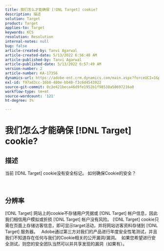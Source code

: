 ```yaml
---
title: 我们怎么才能确保 [!DNL Target] cookie?
description: 描述
solution: Target
product: Target
applies-to: Target
keywords: KCS
resolution: Resolution
internal-notes: null
bug: false
article-created-by: Tanvi Agarwal
article-created-date: 5/13/2022 6:56:48 AM
article-published-by: Tanvi Agarwal
article-published-date: 5/13/2022 6:57:49 AM
version-number: 2
article-number: KA-17356
dynamics-url: https://adobe-ent.crm.dynamics.com/main.aspx?forceUCI=1&pagetype=entityrecord&etn=knowledgearticle&id=c85e53db-89d2-ec11-a7b5-00224809c27a
exl-id: f97ad3cc-16b8-480e-bb48-f3c6d4543922
source-git-commit: 0c3e421beca46d9fe1952b1f98538a50697216a0
workflow-type: tm+mt
source-wordcount: '121'
ht-degree: 3%

---
```


# 我们怎么才能确保 [!DNL Target] cookie?

## 描述

当前 [!DNL Target] cookie没有安全标记。 如何确保Cookie的安全？<br><br><br>

## 分辨率


[!DNL Target] 网站上的cookie不存储用户凭据或 [!DNL Target] 帐户信息，因此我们相信用户模拟或折损 [!DNL Target] 帐户没有风险。 [!DNL Target] cookie只需在页面上存储访客信息，即可显示target活动，并将网站访客资料存储到 [!DNL Target] 服务器。
 
Adobe通过第三方对我们的产品进行年度安全性笔测试，并且我们不知道存在任何与我们的Cookie相关的公开漏洞/漏洞。  如果您希望进行安全测试，则您的安全团队当然可以并共享发现的漏洞（如果有）。
